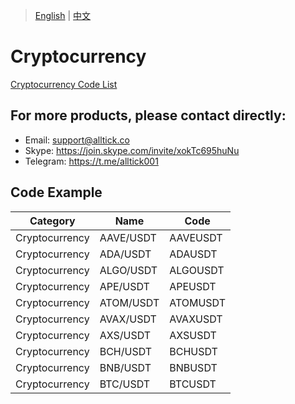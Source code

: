 > [English](./product_code_list_cryptocurrency.md) | [中文](./product_code_list_cryptocurrency_cn.md)

# Cryptocurrency
[Cryptocurrency Code List](./code/加密货币code200.txt)

## For more products, please contact directly:<br/>
- Email: support@alltick.co
- Skype: https://join.skype.com/invite/xokTc695huNu
- Telegram: https://t.me/alltick001

## Code Example

| Category | Name      | Code      |
| -------- | --------- | --------- |
| Cryptocurrency | AAVE/USDT  | AAVEUSDT  |
| Cryptocurrency | ADA/USDT   | ADAUSDT   |
| Cryptocurrency | ALGO/USDT  | ALGOUSDT  |
| Cryptocurrency | APE/USDT   | APEUSDT   |
| Cryptocurrency | ATOM/USDT  | ATOMUSDT  |
| Cryptocurrency | AVAX/USDT  | AVAXUSDT  |
| Cryptocurrency | AXS/USDT   | AXSUSDT   |
| Cryptocurrency | BCH/USDT   | BCHUSDT   |
| Cryptocurrency | BNB/USDT   | BNBUSDT   |
| Cryptocurrency | BTC/USDT   | BTCUSDT   |
